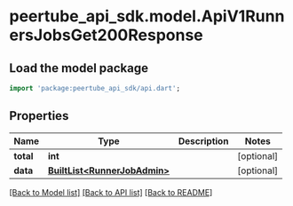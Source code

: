 # peertube_api_sdk.model.ApiV1RunnersJobsGet200Response

## Load the model package
```dart
import 'package:peertube_api_sdk/api.dart';
```

## Properties
Name | Type | Description | Notes
------------ | ------------- | ------------- | -------------
**total** | **int** |  | [optional] 
**data** | [**BuiltList&lt;RunnerJobAdmin&gt;**](RunnerJobAdmin.md) |  | [optional] 

[[Back to Model list]](../README.md#documentation-for-models) [[Back to API list]](../README.md#documentation-for-api-endpoints) [[Back to README]](../README.md)


